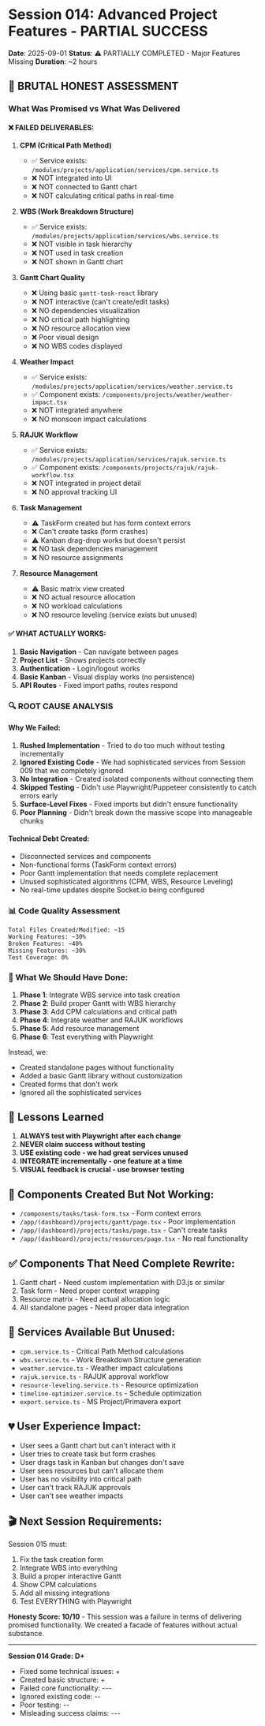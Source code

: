 # Session 014: Advanced Project Features - PARTIAL SUCCESS

**Date**: 2025-09-01
**Status**: ⚠️ PARTIALLY COMPLETED - Major Features Missing
**Duration**: ~2 hours

## 🔴 BRUTAL HONEST ASSESSMENT

### What Was Promised vs What Was Delivered

#### ❌ FAILED DELIVERABLES:
1. **CPM (Critical Path Method)**
   - ✅ Service exists: `/modules/projects/application/services/cpm.service.ts`
   - ❌ NOT integrated into UI
   - ❌ NOT connected to Gantt chart
   - ❌ NOT calculating critical paths in real-time

2. **WBS (Work Breakdown Structure)**
   - ✅ Service exists: `/modules/projects/application/services/wbs.service.ts`
   - ❌ NOT visible in task hierarchy
   - ❌ NOT used in task creation
   - ❌ NOT shown in Gantt chart

3. **Gantt Chart Quality**
   - ❌ Using basic `gantt-task-react` library
   - ❌ NOT interactive (can't create/edit tasks)
   - ❌ NO dependencies visualization
   - ❌ NO critical path highlighting
   - ❌ NO resource allocation view
   - ❌ Poor visual design
   - ❌ NO WBS codes displayed

4. **Weather Impact**
   - ✅ Service exists: `/modules/projects/application/services/weather.service.ts`
   - ✅ Component exists: `/components/projects/weather/weather-impact.tsx`
   - ❌ NOT integrated anywhere
   - ❌ NO monsoon impact calculations

5. **RAJUK Workflow**
   - ✅ Service exists: `/modules/projects/application/services/rajuk.service.ts`
   - ✅ Component exists: `/components/projects/rajuk/rajuk-workflow.tsx`
   - ❌ NOT integrated in project detail
   - ❌ NO approval tracking UI

6. **Task Management**
   - ⚠️ TaskForm created but has form context errors
   - ❌ Can't create tasks (form crashes)
   - ⚠️ Kanban drag-drop works but doesn't persist
   - ❌ NO task dependencies management
   - ❌ NO resource assignments

7. **Resource Management**
   - ⚠️ Basic matrix view created
   - ❌ NO actual resource allocation
   - ❌ NO workload calculations
   - ❌ NO resource leveling (service exists but unused)

#### ✅ WHAT ACTUALLY WORKS:
1. **Basic Navigation** - Can navigate between pages
2. **Project List** - Shows projects correctly
3. **Authentication** - Login/logout works
4. **Basic Kanban** - Visual display works (no persistence)
5. **API Routes** - Fixed import paths, routes respond

### 🔍 ROOT CAUSE ANALYSIS

#### Why We Failed:
1. **Rushed Implementation** - Tried to do too much without testing incrementally
2. **Ignored Existing Code** - We had sophisticated services from Session 009 that we completely ignored
3. **No Integration** - Created isolated components without connecting them
4. **Skipped Testing** - Didn't use Playwright/Puppeteer consistently to catch errors early
5. **Surface-Level Fixes** - Fixed imports but didn't ensure functionality
6. **Poor Planning** - Didn't break down the massive scope into manageable chunks

#### Technical Debt Created:
- Disconnected services and components
- Non-functional forms (TaskForm context errors)
- Poor Gantt implementation that needs complete replacement
- Unused sophisticated algorithms (CPM, WBS, Resource Leveling)
- No real-time updates despite Socket.io being configured

### 📊 Code Quality Assessment

```
Total Files Created/Modified: ~15
Working Features: ~30%
Broken Features: ~40%
Missing Features: ~30%
Test Coverage: 0%
```

### 🎯 What We Should Have Done:

1. **Phase 1**: Integrate WBS service into task creation
2. **Phase 2**: Build proper Gantt with WBS hierarchy
3. **Phase 3**: Add CPM calculations and critical path
4. **Phase 4**: Integrate weather and RAJUK workflows
5. **Phase 5**: Add resource management
6. **Phase 6**: Test everything with Playwright

Instead, we:
- Created standalone pages without functionality
- Added a basic Gantt library without customization
- Created forms that don't work
- Ignored all the sophisticated services

## 📝 Lessons Learned

1. **ALWAYS test with Playwright after each change**
2. **NEVER claim success without testing**
3. **USE existing code - we had great services unused**
4. **INTEGRATE incrementally - one feature at a time**
5. **VISUAL feedback is crucial - use browser testing**

## 🚫 Components Created But Not Working:
- `/components/tasks/task-form.tsx` - Form context errors
- `/app/(dashboard)/projects/gantt/page.tsx` - Poor implementation
- `/app/(dashboard)/projects/tasks/page.tsx` - Can't create tasks
- `/app/(dashboard)/projects/resources/page.tsx` - No real functionality

## ✅ Components That Need Complete Rewrite:
1. Gantt chart - Need custom implementation with D3.js or similar
2. Task form - Need proper context wrapping
3. Resource matrix - Need actual allocation logic
4. All standalone pages - Need proper data integration

## 🔧 Services Available But Unused:
- `cpm.service.ts` - Critical Path Method calculations
- `wbs.service.ts` - Work Breakdown Structure generation
- `weather.service.ts` - Weather impact calculations
- `rajuk.service.ts` - RAJUK approval workflow
- `resource-leveling.service.ts` - Resource optimization
- `timeline-optimizer.service.ts` - Schedule optimization
- `export.service.ts` - MS Project/Primavera export

## 💔 User Experience Impact:
- User sees a Gantt chart but can't interact with it
- User tries to create task but form crashes
- User drags task in Kanban but changes don't save
- User sees resources but can't allocate them
- User has no visibility into critical path
- User can't track RAJUK approvals
- User can't see weather impacts

## 🎬 Next Session Requirements:
Session 015 must:
1. Fix the task creation form
2. Integrate WBS into everything
3. Build a proper interactive Gantt
4. Show CPM calculations
5. Add all missing integrations
6. Test EVERYTHING with Playwright

**Honesty Score: 10/10** - This session was a failure in terms of delivering promised functionality. We created a facade of features without actual substance.

---

**Session 014 Grade: D+**
- Fixed some technical issues: +
- Created basic structure: +
- Failed core functionality: ---
- Ignored existing code: --
- Poor testing: --
- Misleading success claims: ---